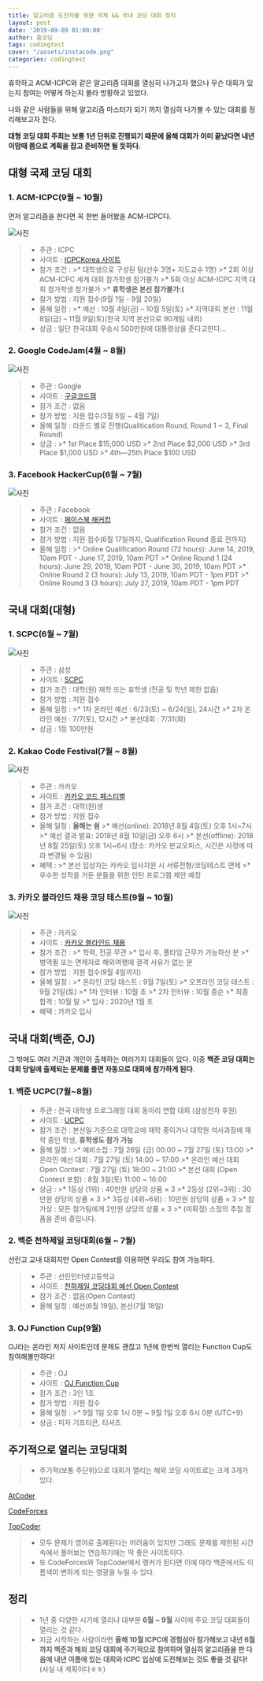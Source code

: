 ```yaml
---
title: 알고리즘 도전자를 위한 국제 && 국내 코딩 대회 정리
layout: post
date: '2019-09-09 01:00:00'
author: 줌코딩
tags: codingtest
cover: "/assets/instacode.png"
categories: codingtest
---
```


휴학하고 ACM-ICPC와 같은 알고리즘 대회를 열심히 나가고자 했으나 무슨 대회가 있는지 참여는 어떻게 하는지 몰라 방황하고 있었다.

나와 같은 사람들을 위해 알고리즘 마스터가 되기 까지 열심히 나가볼 수 있는 대회를 정리해보고자 한다.

**대형 코딩 대회 주최는 보통 1년 단위로 진행되기 때문에 올해 대회가 이미 끝났다면 내년 이맘때 쯤으로 계획을 잡고 준비하면 될 듯하다.**

## 대형 국제 코딩 대회

### 1. ACM-ICPC(9월 ~ 10월)

먼저 알고리즘을 한다면 꼭 한번 들어봤을 ACM-ICPC다.

![사진](/assets/coding-test-1.png)

>* 주관 : ICPC
>* 사이트 : [ICPCKorea 사이트](http://icpckorea.org/)
>* 참가 조건 :
    >* 대학생으로 구성된 팀(선수 3명+  지도교수 1명)
    >* 2회 이상 ACM-ICPC 세계 대회 참가학생 참가불가
    >* 5회 이상 ACM-ICPC 지역 대회 참가학생 참가불가
    >* **휴학생은 본선 참가불가:(**
>* 참가 방법 : 지원 접수(9월 1일 - 9월 20일)
>* 올해 일정 :
    >* 예선 : 10월 4일(금) – 10월 5일(토)
    >* 지역대회 본선 : 11월 8일(금) – 11월 9일(토)(한국 지역 본선으로 90개팀 내외)
>* 상금 : 일단 한국대회 우승시 500만원에 대통령상을 준다고한다...

### 2. Google CodeJam(4월 ~ 8월)

![사진](/assets/coding-test-2.jpg)

>* 주관 : Google
>* 사이트 : [구글코드잼](http://icpckorea.org/)
>* 참가 조건 : 없음
>* 참가 방법 : 지원 접수(3월 5일 ~ 4월 7일)
>* 올해 일정 : 라운드 별로 진행(Qualitication Round, Round 1 ~ 3, Final Round)
>* 상금 :
    >* 1st Place $15,000 USD
    >* 2nd Place $2,000 USD
    >* 3rd Place $1,000 USD
    >* 4th—25th Place $100 USD

### 3. Facebook HackerCup(6월 ~ 7월)

![사진](/assets/coding-test-3.jpg)

>* 주관 : Facebook
>* 사이트 : [페이스북 해커컵](https://www.facebook.com/hackercup/)
>* 참가 조건 : 없음
>* 참가 방법 : 지원 접수(6월 17일까지, Qualification Round 종료 전까지)
>* 올해 일정 :
    >* Online Qualification Round (72 hours): June 14, 2019, 10am PDT - June 17, 2019, 10am PDT
    >* Online Round 1 (24 hours): June 29, 2019, 10am PDT - June 30, 2019, 10am PDT
    >* Online Round 2 (3 hours): July 13, 2019, 10am PDT - 1pm PDT
    >* Online Round 3 (3 hours): July 27, 2019, 10am PDT - 1pm PDT

## 국내 대회(대형)

### 1. SCPC(6월 ~ 7월)

![사진](/assets/coding-test-4.jpg)

>* 주관 : 삼성
>* 사이트 : [SCPC](https://www.codeground.org/contest/contest)
>* 참가 조건 : 대학(원) 재학 또는 휴학생 (전공 및 학년 제한 없음)
>* 참가 방법 : 지원 접수
>* 올해 일정 :
    >* 1차 온라인 예선 : 6/23(토) ~ 6/24(일), 24시간
    >* 2차 온라인 예선 : 7/7(토), 12시간
    >* 본선대회 : 7/31(화)
>* 상금 : 1등 100만원

### 2. Kakao Code Festival(7월 ~ 8월)

![사진](/assets/coding-test-5.png)

>* 주관 : 카카오
>* 사이트 : [카카오 코드 페스티벌](https://contest.kakaocode.com/info)
>* 참가 조건 : 대학(원)생
>* 참가 방법 : 지원 접수
>* 올해 일정 : **올해는 쉼**
    >* 예선(online): 2018년 8월 4일(토) 오후 1시~7시
    >* 예선 결과 발표: 2018년 8월 10일(금) 오후 6시
    >* 본선(offline): 2018년 8월 25일(토) 오후 1시~6시 (장소: 카카오 판교오피스, 시간은 사정에 따라 변경될 수 있음)
>* 혜택 :
    >* 본선 입상자는 카카오 입사지원 시 서류전형/코딩테스트 면제
    >* 우수한 성적을 거둔 분들을 위한 인턴 프로그램 제안 예정

### 3. 카카오 블라인드 채용 코딩 테스트(9월 ~ 10월)

![사진](/assets/2020-kakao-blind-1.jpg)

>* 주관 : 카카오
>* 사이트 : [카카오 블라인드 채용](https://www.welcomekakao.com/competitions/102/2020-kakao-blind-recruitment)
>* 참가 조건 :
    >* 학력, 전공 무관
    >* 입사 후, 풀타임 근무가 가능하신 분
    >* 병역필 또는 면제자로 해외여행에 결격 사유가 없는 분
>* 참가 방법 : 지원 접수(9월 4일까지)
>* 올해 일정 :
    >* 온라인 코딩 테스트 : 9월 7일(토)
    >* 오프라인 코딩 테스트 : 9월 21일(토)
    >* 1차 인터뷰 : 10월 초
    >* 2차 인터뷰 : 10월 중순
    >* 최종 합격 : 10월 말
    >* 입사 : 2020년 1월 초
>* 혜택 : 카카오 입사

## 국내 대회(백준, OJ)

그 밖에도 여러 기관과 개인이 출제하는 여러가지 대회들이 있다. 이중 **백준 코딩 대회는 대회 당일에 출제되는 문제를 풀면 자동으로 대회에 참가하게 된다**.

### 1. 백준 UCPC(7월~8월)

>* 주관 : 전국 대학생 프로그래밍 대회 동아리 연합 대회
(삼성전자 후원)
>* 사이트 : [UCPC](https://ucpc.acmicpc.net/info)
>* 참가 조건 : 본선일 기준으로 대학교에 재학 중이거나 대학원 석사과정에 재학 중인 학생, **휴학생도 참가 가능**
>* 올해 일정 :
    >* 예비소집 : 7월 26일 (금) 00:00 ~ 7월 27일 (토) 13:00
    >* 온라인 예선 대회 : 7월 27일 (토) 14:00 ~ 17:00
    >* 온라인 예선 대회 Open Contest : 7월 27일 (토) 18:00 ~ 21:00
    >* 본선 대회 (Open Contest 포함) : 8월 3일(토) 11:00 ~ 16:00
>* 상금 :
    >* 1등상 (1위) : 40만원 상당의 상품 × 3
    >* 2등상 (2위~3위) : 30만원 상당의 상품 × 3
    >* 3등상 (4위~6위) : 10만원 상당의 상품 × 3
    >* 참가상 : 모든 참가팀에게 2만원 상당의 상품 × 3
    >* (미확정) 소정의 추첨 경품을 준비 중입니다.

### 2. 백준 천하제일 코딩대회(6월 ~ 7월)

선린고 교내 대회지만 Open Contest를 이용하면 우리도 참여 가능하다.

>* 주관 : 선린인터넷고등학교
>* 사이트 : [천하제일 코딩대회 예선 Open Contest](https://www.acmicpc.net/contest/view/437)
>* 참가 조건 : 없음(Open Contest)
>* 올해 일정 : 예선(6월 19일), 본선(7월 18일)

### 3. OJ Function Cup(9월)

OJ라는 온라인 저지 사이트인데 문제도 괜찮고 1년에 한번씩 열리는 Function Cup도 참여해볼만하다!

>* 주관 : OJ
>* 사이트 : [OJ Function Cup](https://oj.uz/contest/view/FUNCTIONCUP4)
>* 참가 조건 : 3인 1조
>* 참가 방법 : 지원 접수
>* 올해 일정 :
    >* 9월 1일 오후 1시 0분 ~ 9월 1일 오후 6시 0분 (UTC+9)
>* 상금 : 피자 기프티콘, 티셔츠

## 주기적으로 열리는 코딩대회

>* 주기적(보통 주단위)으로 대회가 열리는 해외 코딩 사이트로는 크게 3개가 있다.

[AtCoder](https://atcoder.jp)

[CodeForces](https://codeforces.com)

[TopCoder](https://www.topcoder.com/spacenet?gclid=CjwKCAjw8NfrBRA7EiwAfiVJpTg25EhjbIYp_lmpV-8I7vD55hwLB6A-cwFjfyLr42_ipU9E3IS2ehoCCA8QAvD_BwE)

>* 모두 문제가 영어로 출제된다는 어려움이 있지만 그래도 문제를 제한된 시간 속에서 풀어보는 연습하기에는 딱 좋은 사이트이다.
>* 또 CodeForces와 TopCoder에서 랭커가 된다면 이에 따라 백준에서도 이름색이 변하게 되는 영광을 누릴 수 있다.

## 정리

>* 1년 중 다양한 시기에 열리나 대부분 **6월 ~ 9월** 사이에 주요 코딩 대회들이 열리는 것 같다.
>* 지금 시작하는 사람이라면 **올해 10월 ICPC에 경험삼아 참가해보고 내년 6월까지 백준과 해외 코딩 대회에 주기적으로 참여하며 열심히 알고리즘을 판 다음에 내년 여름에 있는 대회와 ICPC 입상에 도전해보는 것도 좋을 것 같다!**(사실 내 계획이다ㅎㅎ)
